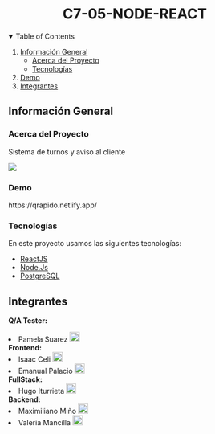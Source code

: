 <h1 align="center">C7-05-NODE-REACT</h1>

<!-- TABLE OF CONTENTS -->
<details open="open">
  <summary>Table of Contents</summary>
  <ol>
    <li>
      <a href="#información-general">Información General</a>
      <ul>
        <li><a href="#acerca-del-proyecto">Acerca del Proyecto</a></li>
        <li><a href="#tecnologías">Tecnologías</a></li>
      </ul>
    </li>
    <li><a href="#demo">Demo</a></li>
    <li><a href="#integrantes">Integrantes</a></li>
</ol>
</details>


<h2>Información General</h2>
<h3>Acerca del Proyecto</h3>
<p align="justify">
Sistema de turnos y aviso al cliente
</p>
<img src="https://lh3.googleusercontent.com/drive-viewer/AJc5JmSEdw6P4T7m7G-v5I_jabYl8JY3QN7kEQNxSjASSny6txwKIVXwwwQcSCmYYoSZ9JtYxxOLeq0=w1265-h897"/>

<h3>Demo</h3>
<p> https://qrapido.netlify.app/</p>

<h3>Tecnologías</h3>

En este proyecto usamos las siguientes tecnologías:
* [ReactJS](https://es.reactjs.org/)
* [Node.Js](https://nodejs.org/es/)
* [PostgreSQL](https://www.postgresql.org/)


<h2>Integrantes</h2>

  <strong>Q/A Tester: </strong>
  <li>Pamela Suarez  <a target="_blank" href="https://www.linkedin.com/in/suarezpamelaqa/"><img  width="20px" height="20px" src="https://lh3.googleusercontent.com/drive-viewer/AJc5JmT3rEWw0KwxXzlpI_BpGFOCQmGN4Bxy53pidk-bfuo02PpRqwIXqZ9ISLN5Nk0AJOg2Z_7JqZA=w1265-h817" /></a></li>
  <strong>Frontend: </strong>
  <li>Isaac Celi  <a target="_blank" href="https://www.linkedin.com/in/sebasceliamores/"><img  width="20px" height="20px" src="https://lh3.googleusercontent.com/drive-viewer/AJc5JmT3rEWw0KwxXzlpI_BpGFOCQmGN4Bxy53pidk-bfuo02PpRqwIXqZ9ISLN5Nk0AJOg2Z_7JqZA=w1265-h817" /></a></li>
  <li>Emanual Palacio  <a target="_blank" href="https://www.linkedin.com/in/emanuel-palacio/"><img  width="20px" height="20px" src="https://lh3.googleusercontent.com/drive-viewer/AJc5JmT3rEWw0KwxXzlpI_BpGFOCQmGN4Bxy53pidk-bfuo02PpRqwIXqZ9ISLN5Nk0AJOg2Z_7JqZA=w1265-h817" /></a></li></li>
  <strong>FullStack:</strong>
  <li>Hugo Iturrieta  <a target="_blank" href="https://www.linkedin.com/in/hugoiturrieta/"><img  width="20px" height="20px" src="https://lh3.googleusercontent.com/drive-viewer/AJc5JmT3rEWw0KwxXzlpI_BpGFOCQmGN4Bxy53pidk-bfuo02PpRqwIXqZ9ISLN5Nk0AJOg2Z_7JqZA=w1265-h817" /></a></li>
  <strong>Backend: </strong>
  <li>Maximiliano Miño  <a target="_blank" href="https://www.linkedin.com/in/maximiliano-mi%C3%B1o-4876221a9/"><img  width="20px" height="20px" src="https://lh3.googleusercontent.com/drive-viewer/AJc5JmT3rEWw0KwxXzlpI_BpGFOCQmGN4Bxy53pidk-bfuo02PpRqwIXqZ9ISLN5Nk0AJOg2Z_7JqZA=w1265-h817" /></a></li>
  <li>Valeria Mancilla  <a target="_blank" href="https://www.linkedin.com/in/valeria-mancilla/"><img  width="20px" height="20px" src="https://lh3.googleusercontent.com/drive-viewer/AJc5JmT3rEWw0KwxXzlpI_BpGFOCQmGN4Bxy53pidk-bfuo02PpRqwIXqZ9ISLN5Nk0AJOg2Z_7JqZA=w1265-h817" /></a></li>
